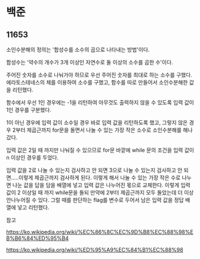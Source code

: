 # 백준

## 11653

소인수분해의 정의는 '합성수를 소수의 곱으로 나타내는 방법'이다.

합성수는 '약수의 개수가 3개 이상인 자연수로 둘 이상의 소수를 곱한 수'이다.



주어진 숫자를 소수로 나눠가야 하므로 우선 주어진 숫자를 최대로 하는 소수를 구했다. 에라토스테네스의 체를 이용하여 소수를 구했고, 함수를 따로 만들어서 소인수분해한 값을 리턴했다.

함수에서 우선 1인 경우에는 -1을 리턴하여 아무것도 출력하지 않을 수 있도록 입력 값이 1인 경우를 구분했다.

1이 아닌 경우에 입력 값이 소수일 경우 바로 입력 값을 리턴하도록 했고, 그렇지 않은 경우 2부터 제곱근까지 for문을 돌면서 나눌 수 있는 가장 작은 소수로 소인수분해를 해나갔다.

입력 값은 2일 때 까지만 나눠질 수 있으므로 for문 바깥에 while 문의 조건을 입력 값이 n 이상인 경우를 두었다.

입력 값을 2로 나눌 수 있는지 검사하고 안 되면 3으로 나눌 수 있는지 검사하고 안 되면.....이렇게 제곱근까지 검사하게 된다. 이렇게 해서 나눌 수 있는 가장 작은 수로 나누면 나눈 값을 답을 담을 배열에 넣고 입력 값은 나누어진 몫으로 교체한다. 이렇게 입력 값이 2 이상일 때 까지 while문을 돌되 만약에 2부터 제곱근까지 모두 돌았는데 더 이상 안나누어질 수 있다. 그럴 때를 판단하는 flag를 변수로 두어서 남은 입력 값을 정답 배열에 넣고 리턴했다. 



참고

https://ko.wikipedia.org/wiki/%EC%86%8C%EC%9D%B8%EC%88%98%EB%B6%84%ED%95%B4

https://ko.wikipedia.org/wiki/%ED%95%A9%EC%84%B1%EC%88%98



